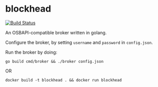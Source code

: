 # blockhead
[![Build Status](https://travis-ci.org/cloudfoundry-incubator/blockhead.svg?branch=master)](https://travis-ci.org/cloudfoundry-incubator/blockhead)

An OSBAPI-compatible broker written in golang.

Configure the broker, by setting `username` and `password` in `config.json`.

Run the broker by doing:

    go build cmd/broker && ./broker config.json

OR

    docker build -t blockhead . && docker run blockhead
